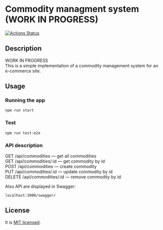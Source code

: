 # Commodity managment system (WORK IN PROGRESS)

[![Actions Status](https://github.com/aidos42/commodity-management-system/workflows/Main/badge.svg)](https://github.com/aidos42/commodity-management-system/actions)

## Description
WORK IN PROGRESS  
This is a simple implementation of a commodity management system for an e-commerce site.

## Usage
### Running the app
```
npm run start
```
### Test
```
npm run test:e2e
```
### API description
GET /api/commodities — get all commodities  
GET /api/commodities/:id — get commodity by id  
POST /api/commodities — create commodity  
PUT /api/commodities/:id — update commodity by id  
DELETE /api/commodities/:id — remove commodity by id  

Also API are displayed in Swagger:
```
localhost:3000/swagger/
```
## License

It is [MIT licensed](LICENSE).